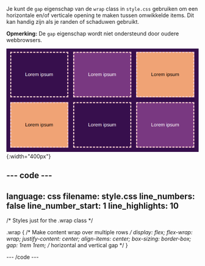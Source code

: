 Je kunt de `gap` eigenschap van de `wrap` class in `style.css` gebruiken om een horizontale en/of verticale opening te maken tussen omwikkelde items. Dit kan handig zijn als je randen of schaduwen gebruikt.

**Opmerking:** De `gap` eigenschap wordt niet ondersteund door oudere webbrowsers.

![Two rows of three coloured boxes with gaps in between the rows and columns.](images/flex-gap.png){:width="400px"}

## --- code ---

language: css
filename: style.css
line_numbers: false
line_number_start: 1
line_highlights: 10
--------------------------------------------------------

/\* Styles just for the .wrap class \*/

.wrap {
/\* Make content wrap over multiple rows _/
display: flex;
flex-wrap: wrap;
justify-content: center;
align-items: center;
box-sizing: border-box;
gap: 1rem 1rem; /_ horizontal and vertical gap \*/
}

\--- /code ---
